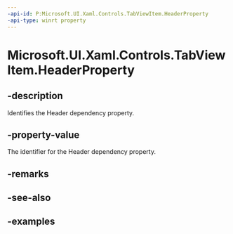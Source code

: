 ```yaml
---
-api-id: P:Microsoft.UI.Xaml.Controls.TabViewItem.HeaderProperty
-api-type: winrt property
---
```


# Microsoft.UI.Xaml.Controls.TabViewItem.HeaderProperty

<!--
public static Windows.UI.Xaml.DependencyProperty HeaderProperty { get; }
-->

## -description

Identifies the Header dependency property.

## -property-value

The identifier for the Header dependency property.

## -remarks

## -see-also

## -examples

